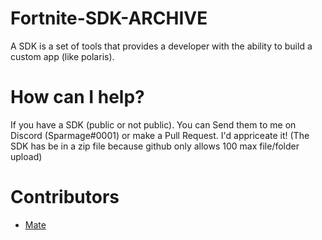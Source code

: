 # Fortnite-SDK-ARCHIVE
A SDK is a set of tools that provides a developer with the ability to build a custom app (like polaris).

# How can I help?
If you have a SDK (public or not public). You can Send them to me on Discord (Sparmage#0001) or make a Pull Request. I'd appriceate it! (The SDK has be in a zip file because github only allows 100 max file/folder upload)

# Contributors
- [Mate](https://github.com/McMistrzYT)
